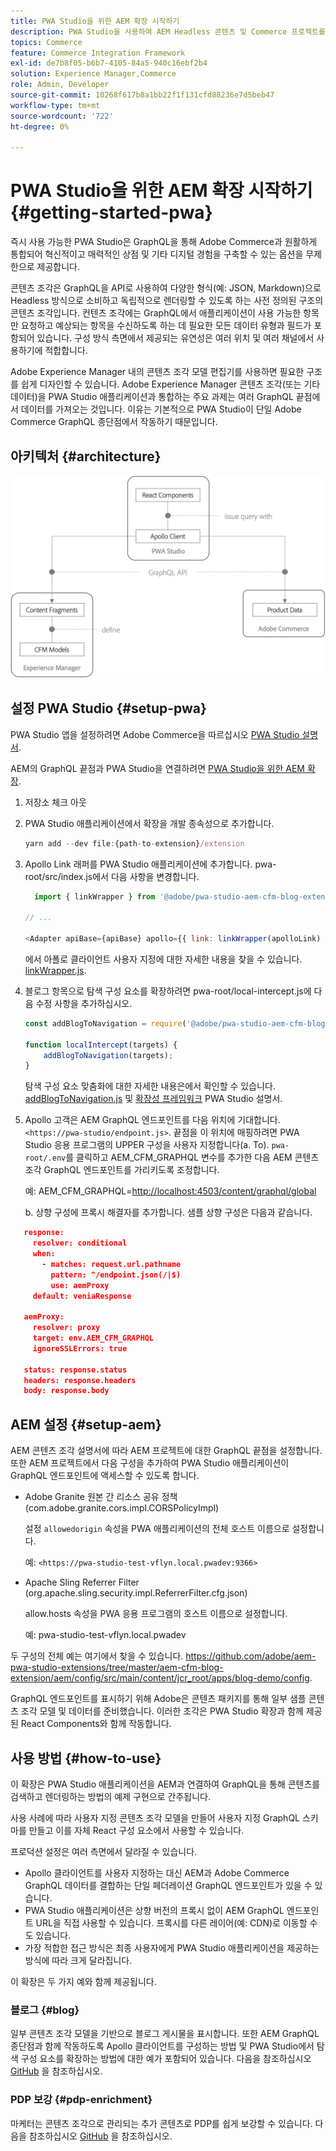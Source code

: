 ```yaml
---
title: PWA Studio을 위한 AEM 확장 시작하기
description: PWA Studio을 사용하여 AEM Headless 콘텐츠 및 Commerce 프로젝트를 배포하는 방법을 알아봅니다.
topics: Commerce
feature: Commerce Integration Framework
exl-id: de7b8f05-b6b7-4105-84a5-940c16ebf2b4
solution: Experience Manager,Commerce
role: Admin, Developer
source-git-commit: 10268f617b8a1bb22f1f131cfd88236e7d5beb47
workflow-type: tm+mt
source-wordcount: '722'
ht-degree: 0%

---
```


# PWA Studio을 위한 AEM 확장 시작하기 {#getting-started-pwa}

즉시 사용 가능한 PWA Studio은 GraphQL을 통해 Adobe Commerce과 원활하게 통합되어 혁신적이고 매력적인 상점 및 기타 디지털 경험을 구축할 수 있는 옵션을 무제한으로 제공합니다.

콘텐츠 조각은 GraphQL을 API로 사용하여 다양한 형식(예: JSON, Markdown)으로 Headless 방식으로 소비하고 독립적으로 렌더링할 수 있도록 하는 사전 정의된 구조의 콘텐츠 조각입니다. 컨텐츠 조각에는 GraphQL에서 애플리케이션이 사용 가능한 항목만 요청하고 예상되는 항목을 수신하도록 하는 데 필요한 모든 데이터 유형과 필드가 포함되어 있습니다. 구성 방식 측면에서 제공되는 유연성은 여러 위치 및 여러 채널에서 사용하기에 적합합니다.

Adobe Experience Manager 내의 콘텐츠 조각 모델 편집기를 사용하면 필요한 구조를 쉽게 디자인할 수 있습니다. Adobe Experience Manager 콘텐츠 조각(또는 기타 데이터)을 PWA Studio 애플리케이션과 통합하는 주요 과제는 여러 GraphQL 끝점에서 데이터를 가져오는 것입니다. 이유는 기본적으로 PWA Studio이 단일 Adobe Commerce GraphQL 종단점에서 작동하기 때문입니다.

## 아키텍처 {#architecture}

![PWA 헤드리스 아키텍처](/help/commerce/cif/assets/pwa-studio/PWA-Studio_Architecture.png)

## 설정 PWA Studio {#setup-pwa}

PWA Studio 앱을 설정하려면 Adobe Commerce을 따르십시오 [PWA Studio 설명서](https://developer.adobe.com/commerce/pwa-studio/tutorials/).

AEM의 GraphQL 끝점과 PWA Studio을 연결하려면 [PWA Studio을 위한 AEM 확장](https://github.com/adobe/aem-pwa-studio-extensions).

1. 저장소 체크 아웃

1. PWA Studio 애플리케이션에서 확장을 개발 종속성으로 추가합니다.

   ```javascript
   yarn add --dev file:{path-to-extension}/extension
   ```

1. Apollo Link 래퍼를 PWA Studio 애플리케이션에 추가합니다. pwa-root/src/index.js에서 다음 사항을 변경합니다.

   ```javascript
     import { linkWrapper } from '@adobe/pwa-studio-aem-cfm-blog-extension';
   
   // ...
   
   <Adapter apiBase={apiBase} apollo={{ link: linkWrapper(apolloLink) }} store={store}>
   ```

   에서 아폴로 클라이언트 사용자 지정에 대한 자세한 내용을 찾을 수 있습니다. [linkWrapper.js](https://github.com/adobe/aem-pwa-studio-extensions/blob/master/aem-cfm-blog-extension/extension/src/linkWrapper.js).

1. 블로그 항목으로 탐색 구성 요소를 확장하려면 pwa-root/local-intercept.js에 다음 수정 사항을 추가하십시오.

   ```javascript
   const addBlogToNavigation = require('@adobe/pwa-studio-aem-cfm-blog-extension/src/addBlogToNavigation');
   
   function localIntercept(targets) {
       addBlogToNavigation(targets);
   }    
   ```

   탐색 구성 요소 맞춤화에 대한 자세한 내용은에서 확인할 수 있습니다. [addBlogToNavigation.js](https://github.com/adobe/aem-pwa-studio-extensions/blob/master/aem-cfm-blog-extension/extension/src/addBlogToNavigation.js) 및 [확장성 프레임워크](https://developer.adobe.com/commerce/pwa-studio/guides/general-concepts/extensibility/) PWA Studio 설명서.

1. Apollo 고객은 AEM GraphQL 엔드포인트를 다음 위치에 기대합니다. `<https://pwa-studio/endpoint.js>`. 끝점을 이 위치에 매핑하려면 PWA Studio 응용 프로그램의 UPPER 구성을 사용자 지정합니다(a. To). `pwa-root/.env`를 클릭하고 AEM_CFM_GRAPHQL 변수를 추가한 다음 AEM 콘텐츠 조각 GraphQL 엔드포인트를 가리키도록 조정합니다.

   예: AEM_CFM_GRAPHQL=<http://localhost:4503/content/graphql/global>

   b. 상향 구성에 프록시 해결자를 추가합니다. 샘플 상향 구성은 다음과 같습니다.

```json
   response:
     resolver: conditional
     when:
       - matches: request.url.pathname
         pattern: ^/endpoint.json(/|$)
         use: aemProxy
     default: veniaResponse

   aemProxy:
     resolver: proxy
     target: env.AEM_CFM_GRAPHQL
     ignoreSSLErrors: true

   status: response.status
   headers: response.headers
   body: response.body
```

## AEM 설정 {#setup-aem}

AEM 콘텐츠 조각 설명서에 따라 AEM 프로젝트에 대한 GraphQL 끝점을 설정합니다. 또한 AEM 프로젝트에서 다음 구성을 추가하여 PWA Studio 애플리케이션이 GraphQL 엔드포인트에 액세스할 수 있도록 합니다.

* Adobe Granite 원본 간 리소스 공유 정책(com.adobe.granite.cors.impl.CORSPolicyImpl)

  설정 `allowedorigin` 속성을 PWA 애플리케이션의 전체 호스트 이름으로 설정합니다.

  예:  `<https://pwa-studio-test-vflyn.local.pwadev:9366>`

* Apache Sling Referrer Filter (org.apache.sling.security.impl.ReferrerFilter.cfg.json)

  allow.hosts 속성을 PWA 응용 프로그램의 호스트 이름으로 설정합니다.

  예: pwa-studio-test-vflyn.local.pwadev

두 구성의 전체 예는 여기에서 찾을 수 있습니다. <https://github.com/adobe/aem-pwa-studio-extensions/tree/master/aem-cfm-blog-extension/aem/config/src/main/content/jcr_root/apps/blog-demo/config>.

GraphQL 엔드포인트를 표시하기 위해 Adobe은 콘텐츠 패키지를 통해 일부 샘플 콘텐츠 조각 모델 및 데이터를 준비했습니다. 이러한 조각은 PWA Studio 확장과 함께 제공된 React Components와 함께 작동합니다.

## 사용 방법 {#how-to-use}

이 확장은 PWA Studio 애플리케이션을 AEM과 연결하여 GraphQL을 통해 콘텐츠를 검색하고 렌더링하는 방법의 예제 구현으로 간주됩니다.

사용 사례에 따라 사용자 지정 콘텐츠 조각 모델을 만들어 사용자 지정 GraphQL 스키마를 만들고 이를 자체 React 구성 요소에서 사용할 수 있습니다.

프로덕션 설정은 여러 측면에서 달라질 수 있습니다.

* Apollo 클라이언트를 사용자 지정하는 대신 AEM과 Adobe Commerce GraphQL 데이터를 결합하는 단일 페더레이션 GraphQL 엔드포인트가 있을 수 있습니다.
* PWA Studio 애플리케이션은 상향 버전의 프록시 없이 AEM GraphQL 엔드포인트 URL을 직접 사용할 수 있습니다. 프록시를 다른 레이어(예: CDN)로 이동할 수도 있습니다.
* 가장 적합한 접근 방식은 최종 사용자에게 PWA Studio 애플리케이션을 제공하는 방식에 따라 크게 달라집니다.

이 확장은 두 가지 예와 함께 제공됩니다.

### 블로그 {#blog}

일부 콘텐츠 조각 모델을 기반으로 블로그 게시물을 표시합니다. 또한 AEM GraphQL 종단점과 함께 작동하도록 Apollo 클라이언트를 구성하는 방법 및 PWA Studio에서 탐색 구성 요소를 확장하는 방법에 대한 예가 포함되어 있습니다. 다음을 참조하십시오 [GitHub](https://github.com/adobe/aem-pwa-studio-extensions/tree/master/aem-cfm-blog-extension) 을 참조하십시오.

### PDP 보강 {#pdp-enrichment}

마케터는 콘텐츠 조각으로 관리되는 추가 콘텐츠로 PDP를 쉽게 보강할 수 있습니다. 다음을 참조하십시오 [GitHub](https://github.com/adobe/aem-pwa-studio-extensions/tree/master/aem-cif-product-page-extension) 을 참조하십시오.
